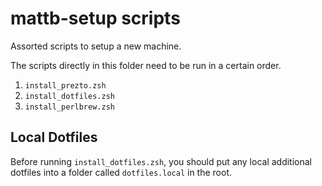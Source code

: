 mattb-setup scripts
===================

Assorted scripts to setup a new machine.

The scripts directly in this folder need to be run in a certain order.

1. `install_prezto.zsh`
1. `install_dotfiles.zsh`
1. `install_perlbrew.zsh`

## Local Dotfiles

Before running `install_dotfiles.zsh`, you should put any local additional dotfiles into a folder called `dotfiles.local` in the root.
